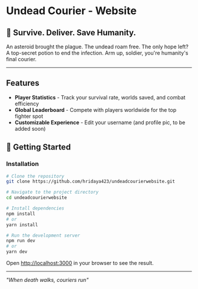 # Undead Courier - Website

## 🧟 Survive. Deliver. Save Humanity.

An asteroid brought the plague. The undead roam free. The only hope left? A top-secret potion to end the infection. Arm up, soldier, you're humanity's final courier.

---

## Features

- **Player Statistics** - Track your survival rate, worlds saved, and combat efficiency
- **Global Leaderboard** - Compete with players worldwide for the top fighter spot
- **Customizable Experience** - Edit your username (and profile pic, to be added soon)
  
## 🚀 Getting Started

### Installation

```bash
# Clone the repository
git clone https://github.com/hridaya423/undeadcourierwebsite.git

# Navigate to the project directory
cd undeadcourierwebsite

# Install dependencies
npm install
# or
yarn install

# Run the development server
npm run dev
# or
yarn dev
```

Open [http://localhost:3000](http://localhost:3000) in your browser to see the result.

---

*"When death walks, couriers run"*
